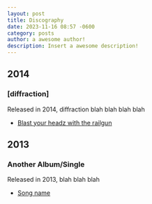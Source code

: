 ```yaml
---
layout: post
title: Discography
date: 2023-11-16 08:57 -0600
category: posts
author: a awesome author!
description: Insert a awesome description!
---
```


## 2014

### \[diffraction\]

Released in 2014, diffraction blah blah blah blah

- [Blast your headz with the railgun](#)

## 2013

### Another Album/Single

Released in 2013, blah blah blah

- [Song name](#)
